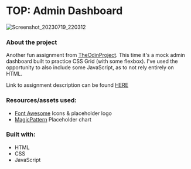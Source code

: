 # TOP: Admin Dashboard

![Screenshot_20230719_220312](https://github.com/arminggwp/admin_dashboard/assets/59449014/103f1588-cac6-4eaa-9012-a59e178b0061)

### About the project
Another fun assignment from [TheOdinProject](https://www.theodinproject.com/). This time it's a mock admin dashboard built to practice CSS Grid (with some flexbox). I've used the opportunity to also include some JavaScript, as to not rely entirely on HTML.

Link to assignment description can be found [HERE](https://www.theodinproject.com/lessons/node-path-intermediate-html-and-css-admin-dashboard "HERE")

### Resources/assets used:
* [Font Awesome](https://fontawesome.com/) Icons & placeholder logo
* [MagicPattern](https://www.magicpattern.design/) Placeholder chart

### Built with: 
- HTML
- CSS
- JavaScript
